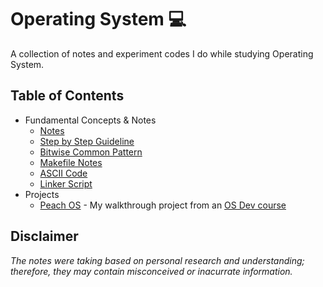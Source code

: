 # Operating System :computer:
A collection of notes and experiment codes I do while studying Operating System.

## Table of Contents
- Fundamental Concepts & Notes
  - [Notes](./guides/OS-DEV-NOTES.md)
  - [Step by Step Guideline](./guides/GUIDELINE.md)
  - [Bitwise Common Pattern](./guides/BITWISE.md)
  - [Makefile Notes](./guides/Makefile)
  - [ASCII Code](./guides/ASCIICODE.md)
  - [Linker Script](./guides/LINKER-SCRIPT.md)
- Projects
  - [Peach OS](./PeachOS) - My walkthrough project from an [OS Dev course](https://www.udemy.com/course/developing-a-multithreaded-kernel-from-scratch/) 

## Disclaimer
*The notes were taking based on personal research and understanding; therefore, they may contain misconceived or inacurrate information.*
